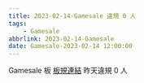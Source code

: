 ```yaml
---
title: 2023-02-14-Gamesale 違規 0 人
tags:
    - Gamesale
abbrlink: 2023-02-14-Gamesale
date: Gamesale-2023-02-14 12:00:00
---
```

Gamesale 板 [板規連結](https://www.ptt.cc/bbs/Gossiping/M.1637425085.A.07D.html)
昨天違規 0 人
